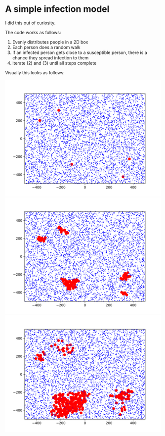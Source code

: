 # A simple infection model

I did this out of curiosity.


The code works as follows:

1. Evenly distributes people in a 2D box
2. Each person does a random walk
3. If an infected person gets close to a susceptible person, there is a chance they spread infection to them
4. iterate (2) and (3) until all steps complete

Visually this looks as follows:

![Step 1](images/0.svg "Step 1")
![Step 10](images/10.svg "Step 10")
![Step 40](images/40.svg "Step 40")
